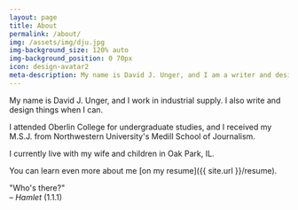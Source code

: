 ```yaml
---
layout: page
title: About
permalink: /about/
img: /assets/img/dju.jpg
img-background_size: 120% auto
img-background_position: 0 70px 
icon: design-avatar2
meta-description: My name is David J. Unger, and I am a writer and designer.
---
```


My name is David J. Unger, and I work in industrial supply. I also write and design things when I can.

I attended Oberlin College for undergraduate studies, and I received my M.S.J. from Northwestern University's Medill School of Journalism. 

I currently live with my wife and children in Oak Park, IL. 

You can learn even more about me [on my resume]({{ site.url }}/resume).


"Who's there?" <br /> – *Hamlet* (1.1.1)
